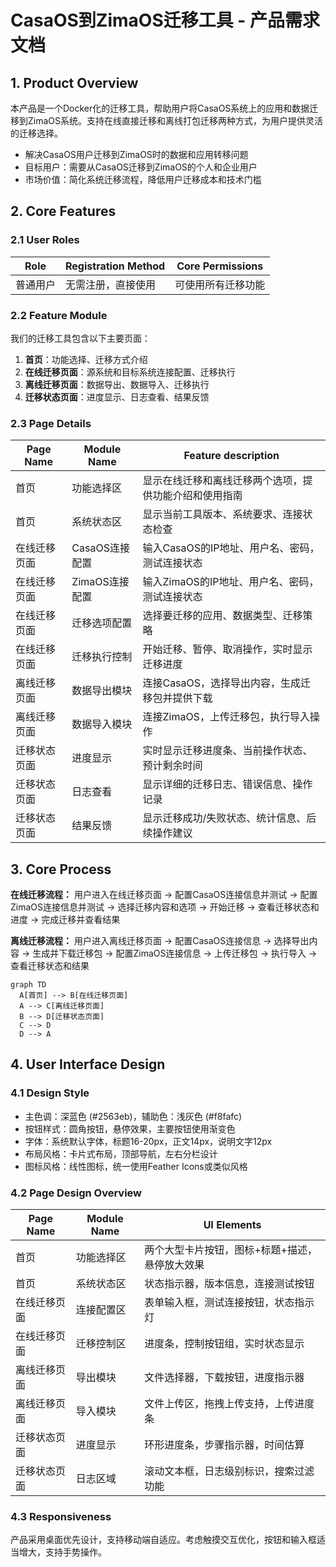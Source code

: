 # CasaOS到ZimaOS迁移工具 - 产品需求文档

## 1. Product Overview

本产品是一个Docker化的迁移工具，帮助用户将CasaOS系统上的应用和数据迁移到ZimaOS系统。支持在线直接迁移和离线打包迁移两种方式，为用户提供灵活的迁移选择。

- 解决CasaOS用户迁移到ZimaOS时的数据和应用转移问题
- 目标用户：需要从CasaOS迁移到ZimaOS的个人和企业用户
- 市场价值：简化系统迁移流程，降低用户迁移成本和技术门槛

## 2. Core Features

### 2.1 User Roles

| Role | Registration Method | Core Permissions |
|------|---------------------|------------------|
| 普通用户 | 无需注册，直接使用 | 可使用所有迁移功能 |

### 2.2 Feature Module

我们的迁移工具包含以下主要页面：
1. **首页**：功能选择、迁移方式介绍
2. **在线迁移页面**：源系统和目标系统连接配置、迁移执行
3. **离线迁移页面**：数据导出、数据导入、迁移执行
4. **迁移状态页面**：进度显示、日志查看、结果反馈

### 2.3 Page Details

| Page Name | Module Name | Feature description |
|-----------|-------------|---------------------|
| 首页 | 功能选择区 | 显示在线迁移和离线迁移两个选项，提供功能介绍和使用指南 |
| 首页 | 系统状态区 | 显示当前工具版本、系统要求、连接状态检查 |
| 在线迁移页面 | CasaOS连接配置 | 输入CasaOS的IP地址、用户名、密码，测试连接状态 |
| 在线迁移页面 | ZimaOS连接配置 | 输入ZimaOS的IP地址、用户名、密码，测试连接状态 |
| 在线迁移页面 | 迁移选项配置 | 选择要迁移的应用、数据类型、迁移策略 |
| 在线迁移页面 | 迁移执行控制 | 开始迁移、暂停、取消操作，实时显示迁移进度 |
| 离线迁移页面 | 数据导出模块 | 连接CasaOS，选择导出内容，生成迁移包并提供下载 |
| 离线迁移页面 | 数据导入模块 | 连接ZimaOS，上传迁移包，执行导入操作 |
| 迁移状态页面 | 进度显示 | 实时显示迁移进度条、当前操作状态、预计剩余时间 |
| 迁移状态页面 | 日志查看 | 显示详细的迁移日志、错误信息、操作记录 |
| 迁移状态页面 | 结果反馈 | 显示迁移成功/失败状态、统计信息、后续操作建议 |

## 3. Core Process

**在线迁移流程：**
用户进入在线迁移页面 → 配置CasaOS连接信息并测试 → 配置ZimaOS连接信息并测试 → 选择迁移内容和选项 → 开始迁移 → 查看迁移状态和进度 → 完成迁移并查看结果

**离线迁移流程：**
用户进入离线迁移页面 → 配置CasaOS连接信息 → 选择导出内容 → 生成并下载迁移包 → 配置ZimaOS连接信息 → 上传迁移包 → 执行导入 → 查看迁移状态和结果

```mermaid
graph TD
  A[首页] --> B[在线迁移页面]
  A --> C[离线迁移页面]
  B --> D[迁移状态页面]
  C --> D
  D --> A
```

## 4. User Interface Design

### 4.1 Design Style

- 主色调：深蓝色 (#2563eb)，辅助色：浅灰色 (#f8fafc)
- 按钮样式：圆角按钮，悬停效果，主要按钮使用渐变色
- 字体：系统默认字体，标题16-20px，正文14px，说明文字12px
- 布局风格：卡片式布局，顶部导航，左右分栏设计
- 图标风格：线性图标，统一使用Feather Icons或类似风格

### 4.2 Page Design Overview

| Page Name | Module Name | UI Elements |
|-----------|-------------|-------------|
| 首页 | 功能选择区 | 两个大型卡片按钮，图标+标题+描述，悬停放大效果 |
| 首页 | 系统状态区 | 状态指示器，版本信息，连接测试按钮 |
| 在线迁移页面 | 连接配置区 | 表单输入框，测试连接按钮，状态指示灯 |
| 在线迁移页面 | 迁移控制区 | 进度条，控制按钮组，实时状态显示 |
| 离线迁移页面 | 导出模块 | 文件选择器，下载按钮，进度指示器 |
| 离线迁移页面 | 导入模块 | 文件上传区，拖拽上传支持，上传进度条 |
| 迁移状态页面 | 进度显示 | 环形进度条，步骤指示器，时间估算 |
| 迁移状态页面 | 日志区域 | 滚动文本框，日志级别标识，搜索过滤功能 |

### 4.3 Responsiveness

产品采用桌面优先设计，支持移动端自适应。考虑触摸交互优化，按钮和输入框适当增大，支持手势操作。